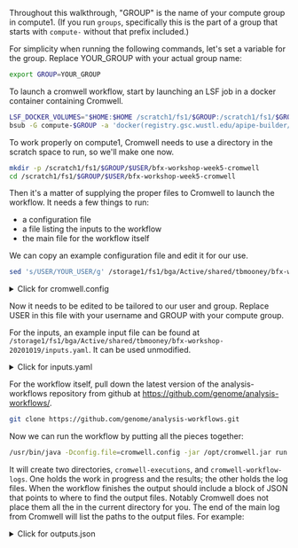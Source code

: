 Throughout this walkthrough, "GROUP" is the name of your compute group in compute1.  (If you run `groups`, specifically this is the part of a group that starts with `compute-` without that prefix included.)

For simplicity when running the following commands, let's set a variable for the group. Replace YOUR_GROUP with your actual group name:
```bash
export GROUP=YOUR_GROUP
```

To launch a cromwell workflow, start by launching an LSF job in a docker container containing Cromwell.
```bash
LSF_DOCKER_VOLUMES="$HOME:$HOME /scratch1/fs1/$GROUP:/scratch1/fs1/$GROUP /storage1/fs1/$GROUP/Active:/storage1/fs1/$GROUP/Active /storage1/fs1/bga/Active:/storage1/fs1/bga/Active" \
bsub -G compute-$GROUP -a 'docker(registry.gsc.wustl.edu/apipe-builder/genome_perl_environment:compute1-8)' -M 8000M -R 'select[mem>8000M] rusage[mem=8000M]' -Is -q general-interactive /bin/bash -l
```

To work properly on compute1, Cromwell needs to use a directory in the scratch space to run, so we'll make one now.
```bash
mkdir -p /scratch1/fs1/$GROUP/$USER/bfx-workshop-week5-cromwell
cd /scratch1/fs1/$GROUP/$USER/bfx-workshop-week5-cromwell
```

Then it's a matter of supplying the proper files to Cromwell to launch the workflow.  It needs a few things to run:
- a configuration file
- a file listing the inputs to the workflow
- the main file for the workflow itself

We can copy an example configuration file and edit it for our use.
```bash
sed 's/USER/YOUR_USER/g' /storage1/fs1/bga/Active/shared/tbmooney/bfx-workshop-20201019/cromwell.config | sed 's/GROUP/YOUR_GROUP/g' > cromwell.config
```
<details>
  <summary>Click for cromwell.config</summary>
  
```hocon
include required(classpath("application"))

backend {
  default = "LSF"
  providers {
    LSF {
      actor-factory = "cromwell.backend.impl.sfs.config.ConfigBackendLifecycleActorFactory"
      config {
        runtime-attributes = """
        Int cpu = 1
        Int memory_mb = 4096
        String? docker
        """

        submit-docker = """
        LSF_DOCKER_VOLUMES='${cwd}:${docker_cwd} /scratch1/fs1/GROUP:/scratch1/fs1/GROUP /storage1/fs1/bga/Active/shared:/storage1/fs1/bga/Active/shared' \
        LSF_DOCKER_PRESERVE_ENVIRONMENT=false \
        bsub \
        -J ${job_name} \
        -cwd ${cwd} \
        -o /dev/null \
        -e cromwell-workflow-logs/cromwell-%J.err \
        -q 'general' \
        -g '/USER/cromwell-workers' \
        -G 'compute-GROUP' \
        -a "docker0(${docker})" \
        -M ${memory_mb}M \
        -n ${cpu} \
        -R "span[hosts=1] select[mem>${memory_mb}M] rusage[mem=${memory_mb}M]" \
        /bin/bash ${script}
        """

        kill = "bkill ${job_id}"
        docker-kill = "bkill ${job_id}"
        check-alive = "bjobs -noheader -o stat ${job_id} | /bin/grep 'PEND\\|RUN'"
        job-id-regex = "Job <(\\d+)>.*"
      }
    }
  }
}
```

</details>

Now it needs to be edited to be tailored to our user and group.  Replace USER in this file with your username and GROUP with your compute group.

For the inputs, an example input file can be found at `/storage1/fs1/bga/Active/shared/tbmooney/bfx-workshop-20201019/inputs.yaml`.  It can be used unmodified.

<details>
<summary>Click for inputs.yaml</summary>
  
```yaml
---

bait_intervals:
  class: File
  path: /storage1/fs1/bga/Active/shared/analysis-workflows-example-data/somatic_inputs/hla_and_brca_genes_bait.interval_list

target_intervals:
  class: File
  path: /storage1/fs1/bga/Active/shared/analysis-workflows-example-data/somatic_inputs/hla_and_brca_genes_target.interval_list

sequence:
  - sequence:
      bam:
        class: File
        path: /storage1/fs1/bga/Active/shared/analysis-workflows-example-data/unaligned_subset_bams/normal/2895499331.bam
    readgroup: "@RG\tID:2895499331\tPU:H7HY2CCXX.3\tSM:H_NJ-HCC1395-HCC1395_BL\tLB:H_NJ-HCC1395-HCC1395_BL-lg21-lib1\tPL:Illumina\tCN:WUGSC"
  - sequence:
      bam:
        class: File
        path: /storage1/fs1/bga/Active/shared/analysis-workflows-example-data/unaligned_subset_bams/normal/2895499399.bam
    readgroup: "@RG\tID:2895499399\tPU:H7HY2CCXX.4\tSM:H_NJ-HCC1395-HCC1395_BL\tLB:H_NJ-HCC1395-HCC1395_BL-lg21-lib1\tPL:Illumina\tCN:WUGSC"

bqsr_known_sites:
- class: File
  path: /storage1/fs1/bga/Active/shared/analysis-workflows-example-data/somatic_inputs/hla_and_brca_genes_known_indels.vcf.gz
- class: File
  path: /storage1/fs1/bga/Active/shared/analysis-workflows-example-data/somatic_inputs/hla_and_brca_genes_mills.vcf.gz
- dbsnp_vcf:
  class: File
  path: /storage1/fs1/bga/Active/shared/analysis-workflows-example-data/somatic_inputs/hla_and_brca_genes_dbsnp.vcf.gz

omni_vcf:
  class: File
  path: /storage1/fs1/bga/Active/shared/analysis-workflows-example-data/somatic_inputs/hla_and_brca_genes_omni.vcf.gz

picard_metric_accumulation_level: LIBRARY

reference:
  class: File
  path: /storage1/fs1/bga/Active/shared/analysis-workflows-example-data/somatic_inputs/hla_and_brca_genes.fa

bqsr_intervals:
- chr6
- chr17

per_base_intervals:
- file:
    class: File
    path: /storage1/fs1/bga/Active/shared/analysis-workflows-example-data/somatic_inputs/hla_and_brca_genes_target.interval_list
  label: clinvar

per_target_intervals:
- file:
    class: File
    path: /storage1/fs1/bga/Active/shared/analysis-workflows-example-data/somatic_inputs/hla_and_brca_genes_target.interval_list
  label: acmg_genes

summary_intervals: []
```

</details>

For the workflow itself, pull down the latest version of the analysis-workflows repository from github at https://github.com/genome/analysis-workflows/.
```bash
git clone https://github.com/genome/analysis-workflows.git
```

Now we can run the workflow by putting all the pieces together:
```bash
/usr/bin/java -Dconfig.file=cromwell.config -jar /opt/cromwell.jar run -t cwl -i /storage1/fs1/bga/Active/shared/tbmooney/bfx-workshop-20201019/inputs.yaml analysis-workflows/definitions/pipelines/alignment_exome.cwl
```

It will create two directories, `cromwell-executions`, and `cromwell-workflow-logs`.  One holds the work in progress and the results; the other holds the log files.  When the workflow finishes the output should include a block of JSON that points to where to find the output files.  Notably Cromwell does not place them all the in the current directory for you.  The end of the main log from Cromwell will list the paths to the output files.  For example:

<details>
  <summary>Click for outputs.json</summary>
  
```json
{
  "outputs": {
    "alignment_exome.cwl.per_base_coverage_metrics": [{
      "format": null,
      "location": "/scratch1/fs1/GROUP/USER/bfx-workshop-week5-cromwell/cromwell-executions/alignment_exome.cwl/1021e5a7-1df7-42d8-bcd8-978a3c7b8c9b/call-qc/qc_exome.cwl/e9ee5780-959d-453b-9c8a-3f1eef78e0f6/call-collect_detailed_hs_metrics/hs_metrics.cwl/c4ae069e-2807-435d-9ca1-dd72b1b832d1/call-collect_per_base_hs_metrics/shard-0/execution/final.base-clinvar-PerBaseCoverage.txt",
      "size": 264508,
      "secondaryFiles": [],
      "contents": null,
      "checksum": null,
      "class": "File"
    }],
    "alignment_exome.cwl.summary_hs_metrics": [],
    "alignment_exome.cwl.per_base_hs_metrics": [{
      "format": null,
      "location": "/scratch1/fs1/GROUP/USER/bfx-workshop-week5-cromwell/cromwell-executions/alignment_exome.cwl/1021e5a7-1df7-42d8-bcd8-978a3c7b8c9b/call-qc/qc_exome.cwl/e9ee5780-959d-453b-9c8a-3f1eef78e0f6/call-collect_detailed_hs_metrics/hs_metrics.cwl/c4ae069e-2807-435d-9ca1-dd72b1b832d1/call-collect_per_base_hs_metrics/shard-0/execution/final.base-clinvar-HsMetrics.txt",
      "size": 5547,
      "secondaryFiles": [],
      "contents": null,
      "checksum": null,
      "class": "File"
    }],
    "alignment_exome.cwl.hs_metrics": {
      "format": null,
      "location": "/scratch1/fs1/GROUP/USER/bfx-workshop-week5-cromwell/cromwell-executions/alignment_exome.cwl/1021e5a7-1df7-42d8-bcd8-978a3c7b8c9b/call-qc/qc_exome.cwl/e9ee5780-959d-453b-9c8a-3f1eef78e0f6/call-collect_roi_hs_metrics/execution/final.roi-HsMetrics.txt",
      "size": 4995,
      "secondaryFiles": [],
      "contents": null,
      "checksum": null,
      "class": "File"
    },
    "alignment_exome.cwl.alignment_summary_metrics": {
      "format": null,
      "location": "/scratch1/fs1/GROUP/USER/bfx-workshop-week5-cromwell/cromwell-executions/alignment_exome.cwl/1021e5a7-1df7-42d8-bcd8-978a3c7b8c9b/call-qc/qc_exome.cwl/e9ee5780-959d-453b-9c8a-3f1eef78e0f6/call-collect_alignment_summary_metrics/execution/final.AlignmentSummaryMetrics.txt",
      "size": 4204,
      "secondaryFiles": [],
      "contents": null,
      "checksum": null,
      "class": "File"
    },
    "alignment_exome.cwl.verify_bam_id_metrics": {
      "format": null,
      "location": "/scratch1/fs1/GROUP/USER/bfx-workshop-week5-cromwell/cromwell-executions/alignment_exome.cwl/1021e5a7-1df7-42d8-bcd8-978a3c7b8c9b/call-qc/qc_exome.cwl/e9ee5780-959d-453b-9c8a-3f1eef78e0f6/call-verify_bam_id/execution/final.VerifyBamId.selfSM",
      "size": 229,
      "secondaryFiles": [],
      "contents": null,
      "checksum": null,
      "class": "File"
    },
    "alignment_exome.cwl.per_target_coverage_metrics": [{
      "format": null,
      "location": "/scratch1/fs1/GROUP/USER/bfx-workshop-week5-cromwell/cromwell-executions/alignment_exome.cwl/1021e5a7-1df7-42d8-bcd8-978a3c7b8c9b/call-qc/qc_exome.cwl/e9ee5780-959d-453b-9c8a-3f1eef78e0f6/call-collect_detailed_hs_metrics/hs_metrics.cwl/c4ae069e-2807-435d-9ca1-dd72b1b832d1/call-collect_per_target_hs_metrics/shard-0/execution/final.target-acmg_genes-PerTargetCoverage.txt",
      "size": 4937,
      "secondaryFiles": [],
      "contents": null,
      "checksum": null,
      "class": "File"
    }],
    "alignment_exome.cwl.bam": {
      "format": null,
      "location": "/scratch1/fs1/GROUP/USER/bfx-workshop-week5-cromwell/cromwell-executions/alignment_exome.cwl/1021e5a7-1df7-42d8-bcd8-978a3c7b8c9b/call-alignment/sequence_to_bqsr.cwl/724f4e63-b233-4c06-9f23-cab10687966d/call-index_bam/execution/final.bam",
      "size": 641787,
      "secondaryFiles": [{
        "format": null,
        "location": "/scratch1/fs1/GROUP/USER/bfx-workshop-week5-cromwell/cromwell-executions/alignment_exome.cwl/1021e5a7-1df7-42d8-bcd8-978a3c7b8c9b/call-alignment/sequence_to_bqsr.cwl/724f4e63-b233-4c06-9f23-cab10687966d/call-index_bam/execution/final.bam.bai",
        "size": null,
        "secondaryFiles": [],
        "contents": null,
        "checksum": null,
        "class": "File"
      }, {
        "format": null,
        "location": "/scratch1/fs1/GROUP/USER/bfx-workshop-week5-cromwell/cromwell-executions/alignment_exome.cwl/1021e5a7-1df7-42d8-bcd8-978a3c7b8c9b/call-alignment/sequence_to_bqsr.cwl/724f4e63-b233-4c06-9f23-cab10687966d/call-index_bam/execution/final.bai",
        "size": null,
        "secondaryFiles": [],
        "contents": null,
        "checksum": null,
        "class": "File"
      }],
      "contents": null,
      "checksum": null,
      "class": "File"
    },
    "alignment_exome.cwl.verify_bam_id_depth": {
      "format": null,
      "location": "/scratch1/fs1/GROUP/USER/bfx-workshop-week5-cromwell/cromwell-executions/alignment_exome.cwl/1021e5a7-1df7-42d8-bcd8-978a3c7b8c9b/call-qc/qc_exome.cwl/e9ee5780-959d-453b-9c8a-3f1eef78e0f6/call-verify_bam_id/execution/final.VerifyBamId.depthSM",
      "size": 544,
      "secondaryFiles": [],
      "contents": null,
      "checksum": null,
      "class": "File"
    },
    "alignment_exome.cwl.mark_duplicates_metrics": {
      "format": null,
      "location": "/scratch1/fs1/GROUP/USER/bfx-workshop-week5-cromwell/cromwell-executions/alignment_exome.cwl/1021e5a7-1df7-42d8-bcd8-978a3c7b8c9b/call-alignment/sequence_to_bqsr.cwl/724f4e63-b233-4c06-9f23-cab10687966d/call-mark_duplicates_and_sort/execution/final.merged.NameSorted.mark_dups_metrics.txt",
      "size": 3045,
      "secondaryFiles": [],
      "contents": null,
      "checksum": null,
      "class": "File"
    },
    "alignment_exome.cwl.flagstats": {
      "format": null,
      "location": "/scratch1/fs1/GROUP/USER/bfx-workshop-week5-cromwell/cromwell-executions/alignment_exome.cwl/1021e5a7-1df7-42d8-bcd8-978a3c7b8c9b/call-qc/qc_exome.cwl/e9ee5780-959d-453b-9c8a-3f1eef78e0f6/call-samtools_flagstat/execution/final.bam.flagstat",
      "size": 402,
      "secondaryFiles": [],
      "contents": null,
      "checksum": null,
      "class": "File"
    },
    "alignment_exome.cwl.insert_size_metrics": {
      "format": null,
      "location": "/scratch1/fs1/GROUP/USER/bfx-workshop-week5-cromwell/cromwell-executions/alignment_exome.cwl/1021e5a7-1df7-42d8-bcd8-978a3c7b8c9b/call-qc/qc_exome.cwl/e9ee5780-959d-453b-9c8a-3f1eef78e0f6/call-collect_insert_size_metrics/execution/final.InsertSizeMetrics.txt",
      "size": 5286,
      "secondaryFiles": [],
      "contents": null,
      "checksum": null,
      "class": "File"
    },
    "alignment_exome.cwl.per_target_hs_metrics": [{
      "format": null,
      "location": "/scratch1/fs1/GROUP/USER/bfx-workshop-week5-cromwell/cromwell-executions/alignment_exome.cwl/1021e5a7-1df7-42d8-bcd8-978a3c7b8c9b/call-qc/qc_exome.cwl/e9ee5780-959d-453b-9c8a-3f1eef78e0f6/call-collect_detailed_hs_metrics/hs_metrics.cwl/c4ae069e-2807-435d-9ca1-dd72b1b832d1/call-collect_per_target_hs_metrics/shard-0/execution/final.target-acmg_genes-HsMetrics.txt",
      "size": 5571,
      "secondaryFiles": [],
      "contents": null,
      "checksum": null,
      "class": "File"
    }],
    "alignment_exome.cwl.insert_size_histogram": {
      "format": null,
      "location": "/scratch1/fs1/GROUP/USER/bfx-workshop-week5-cromwell/cromwell-executions/alignment_exome.cwl/1021e5a7-1df7-42d8-bcd8-978a3c7b8c9b/call-qc/qc_exome.cwl/e9ee5780-959d-453b-9c8a-3f1eef78e0f6/call-collect_insert_size_metrics/execution/final.InsertSizeHistogram.pdf",
      "size": 15046,
      "secondaryFiles": [],
      "contents": null,
      "checksum": null,
      "class": "File"
    }
  },
  "id": "1021e5a7-1df7-42d8-bcd8-978a3c7b8c9b"
}
```

</details>
